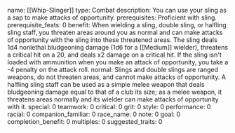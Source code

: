 name: [[Whip-Slinger]]
type: Combat
description: You can use your sling as a sap to make attacks of opportunity.
prerequisites: Proficient with sling.
prerequisite_feats: 0
benefit: When wielding a sling, double sling, or halfling sling staff, you threaten areas around you as normal and can make attacks of opportunity with the sling into these threatened areas. The sling deals 1d4 nonlethal bludgeoning damage (1d6 for a [[Medium]] wielder), threatens a critical hit on a 20, and deals x2 damage on a critical hit. If the sling isn't loaded with ammunition when you make an attack of opportunity, you take a -4 penalty on the attack roll.
normal: Slings and double slings are ranged weapons, do not threaten areas, and cannot make attacks of opportunity. A halfling sling staff can be used as a simple melee weapon that deals bludgeoning damage equal to that of a club its size; as a melee weapon, it threatens areas normally and its wielder can make attacks of opportunity with it.
special: 0
teamwork: 0
critical: 0
grit: 0
style: 0
performance: 0
racial: 0
companion_familiar: 0
race_name: 0
note: 0
goal: 0
completion_benefit: 0
multiples: 0
suggested_traits: 0
